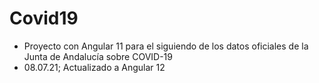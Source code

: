 # Covid19

- Proyecto con Angular 11 para el siguiendo de los datos oficiales de la Junta de Andalucía sobre COVID-19
- 08.07.21; Actualizado a Angular 12
